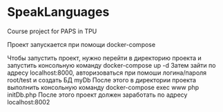 # SpeakLanguages
Course project for PAPS in TPU

Проект запускается при помощи docker-compose

Чтобы запустить проект, нужно перейти в директорию проекта и запустить консольную команду docker-compose up -d
Затем зайти по адресу localhost:8000, авторизоваться при помоши логина/пароля root/test и создать БД myDb
После этого в директории проекта выполнить консольную команду docker-compose exec www php initDb.php
После этого проект должен заработать по адресу localhost:8002